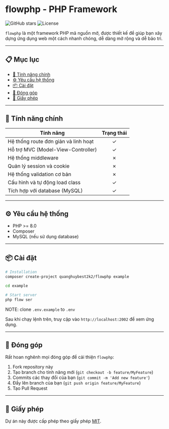 # flowphp - PHP Framework

![GitHub stars](https://img.shields.io/github/stars/quanghuybest2k2/flowphp) ![License](https://img.shields.io/github/license/quanghuybest2k2/flowphp)

`flowphp` là một framework PHP mã nguồn mở, được thiết kế để giúp bạn xây dựng ứng dụng web một cách nhanh chóng, dễ dàng mở rộng và dễ bảo trì.

---

## 📋 Mục lục

- [🚀 Tính năng chính](#-tính-năng-chính)
- [⚙️ Yêu cầu hệ thống](#️-yêu-cầu-hệ-thống)
- [📦 Cài đặt](#-cài-đặt)
- [🤝 Đóng góp](#-đóng-góp)
- [📄 Giấy phép](#-giấy-phép)

---

## 🚀 Tính năng chính

| Tính năng                            | Trạng thái |
| ------------------------------------ | :--------: |
| Hệ thống route đơn giản và linh hoạt |     ✓      |
| Hỗ trợ MVC (Model-View-Controller)   |     ✓      |
| Hệ thống middleware                  |     ✗      |
| Quản lý session và cookie            |     ✗      |
| Hệ thống validation cơ bản           |     ✗      |
| Cấu hình và tự động load class       |     ✓      |
| Tích hợp với database (MySQL)        |     ✓      |

---

## ⚙️ Yêu cầu hệ thống

- PHP >= 8.0
- Composer
- MySQL (nếu sử dụng database)

---

## 📦 Cài đặt

```bash
# Installation
composer create-project quanghuybest2k2/flowphp example

cd example

# Start server
php flow ser
```

NOTE: clone `.env.example` to `.env`

Sau khi chạy lệnh trên, truy cập vào `http://localhost:2002` để xem ứng dụng.

---

## 🤝 Đóng góp

Rất hoan nghênh mọi đóng góp để cải thiện `flowphp`:

1. Fork repository này
2. Tạo branch cho tính năng mới (`git checkout -b feature/MyFeature`)
3. Commits các thay đổi của bạn (`git commit -m 'Add new feature'`)
4. Đẩy lên branch của bạn (`git push origin feature/MyFeature`)
5. Tạo Pull Request

---

## 📄 Giấy phép

Dự án này được cấp phép theo giấy phép [MIT](./LICENSE).
